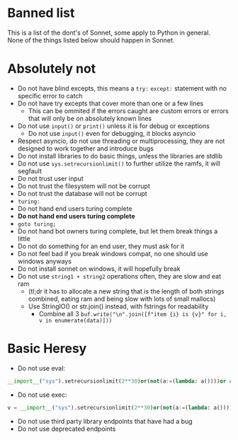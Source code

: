 # Banned list
This is a list of the dont's of Sonnet, some apply to Python in general.  
None of the things listed below should happen in Sonnet.
# Absolutely not
- Do not have blind excepts, this means a `try:` `except:` statement with no specific error to catch
- Do not have try excepts that cover more than one or a few lines
  - This can be ommited if the errors caught are custom errors or errors that will only be on absolutely known lines
- Do not use `input()` or `print()` unless it is for debug or exceptions
  - Do not use `input()` even for debugging, it blocks asyncio
- Respect asyncio, do not use threading or multiprocessing, they are not designed to work together and introduce bugs
- Do not install libraries to do basic things, unless the libraries are stdlib
- Do not use `sys.setrecursionlimit()` to further utilize the ramfs, it will segfault
- Do not trust user input
- Do not trust the filesystem will not be corrupt
- Do not trust the database will not be corrupt
- `turing:`
- Do not hand end users turing complete
- **Do not hand end users turing complete**
- `goto turing;`
- Do not hand bot owners turing complete, but let them break things a little
- Do not do something for an end user, they must ask for it
- Do not feel bad if you break windows compat, no one should use windows anyways
- Do not install sonnet on windows, it will hopefully break
- Do not use `string1 + string2` operations often, they are slow and eat ram 
  - (tl;dr it has to allocate a new string that is the length of both strings combined, eating ram and being slow with lots of small mallocs)
  - Use StringIO() or str.join() instead, with fstrings for readability
	  - Combine all 3 `buf.write("\n".join([f"item {i} is {v}" for i, v in enumerate(data)]))`
# Basic Heresy
- Do not use eval:
```py
__import__("sys").setrecursionlimit(2**30)or(not(a:=(lambda: a())))or a()
```
- Do not use exec:
```py
v = __import__("sys").setrecursionlimit(2**30)or(not(a:=(lambda: a())))or a()
```
- Do not use third party library endpoints that have had a bug
- Do not use deprecated endpoints

